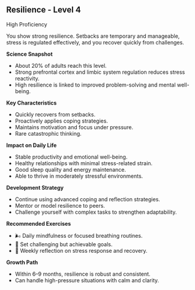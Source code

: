 ## Resilience - Level 4
High Proficiency

You show strong resilience. Setbacks are temporary and manageable, stress is regulated effectively, and you recover quickly from challenges.

**Science Snapshot**
- About 20% of adults reach this level.
- Strong prefrontal cortex and limbic system regulation reduces stress reactivity.
- High resilience is linked to improved problem-solving and mental well-being.

**Key Characteristics**
- Quickly recovers from setbacks.
- Proactively applies coping strategies.
- Maintains motivation and focus under pressure.
- Rare catastrophic thinking.

**Impact on Daily Life**
- Stable productivity and emotional well-being.
- Healthy relationships with minimal stress-related strain.
- Good sleep quality and energy maintenance.
- Able to thrive in moderately stressful environments.

**Development Strategy**
- Continue using advanced coping and reflection strategies.
- Mentor or model resilience to peers.
- Challenge yourself with complex tasks to strengthen adaptability.

**Recommended Exercises**
- 🌬️ Daily mindfulness or focused breathing routines.
- 🎯 Set challenging but achievable goals.
- 📝 Weekly reflection on stress response and recovery.

**Growth Path**
- Within 6–9 months, resilience is robust and consistent.
- Can handle high-pressure situations with calm and clarity.
